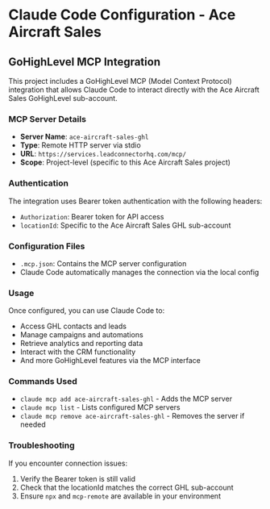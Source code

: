 # Claude Code Configuration - Ace Aircraft Sales

## GoHighLevel MCP Integration

This project includes a GoHighLevel MCP (Model Context Protocol) integration that allows Claude Code to interact directly with the Ace Aircraft Sales GoHighLevel sub-account.

### MCP Server Details
- **Server Name**: `ace-aircraft-sales-ghl`
- **Type**: Remote HTTP server via stdio
- **URL**: `https://services.leadconnectorhq.com/mcp/`
- **Scope**: Project-level (specific to this Ace Aircraft Sales project)

### Authentication
The integration uses Bearer token authentication with the following headers:
- `Authorization`: Bearer token for API access
- `locationId`: Specific to the Ace Aircraft Sales GHL sub-account

### Configuration Files
- `.mcp.json`: Contains the MCP server configuration
- Claude Code automatically manages the connection via the local config

### Usage
Once configured, you can use Claude Code to:
- Access GHL contacts and leads
- Manage campaigns and automations
- Retrieve analytics and reporting data
- Interact with the CRM functionality
- And more GoHighLevel features via the MCP interface

### Commands Used
- `claude mcp add ace-aircraft-sales-ghl` - Adds the MCP server
- `claude mcp list` - Lists configured MCP servers
- `claude mcp remove ace-aircraft-sales-ghl` - Removes the server if needed

### Troubleshooting
If you encounter connection issues:
1. Verify the Bearer token is still valid
2. Check that the locationId matches the correct GHL sub-account
3. Ensure `npx` and `mcp-remote` are available in your environment